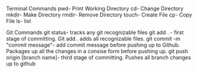 Terminal Commands
pwd- Print Working Directory
cd- Change Directory
mkdir- Make Directory
rmdir- Remove Directory
touch- Create File
cp- Copy File
ls- list

Git Commands
git status- tracks any git recognizable files
git add . - first stage of committing. Git add . adds all recognizable files.
git commit -m "commit message"- add commit message before pushing up to Github. Packages up all the changes in a consise form before pushing up.
git push origin [branch name]- third stage of committing. Pushes all branch changes up to github
